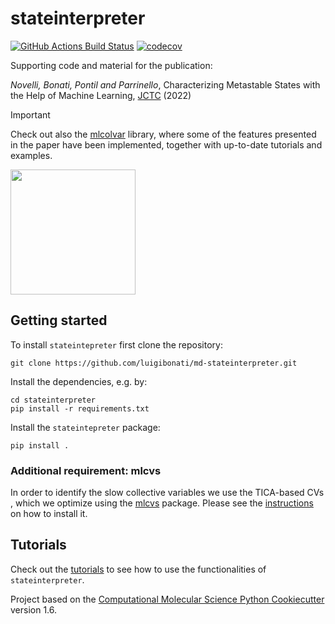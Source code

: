 stateinterpreter
==============================
[//]: # (Badges)
[![GitHub Actions Build Status](https://github.com/luigibonati/md-stateinterpreter/workflows/CI/badge.svg)](https://github.com/luigibonati/md-stateinterpreter/actions?query=workflow%3ACI)
[![codecov](https://codecov.o/gh/luigibonati/md-stateinterpreter/branch/main/graph/badge.svg)](https://codecov.io/gh/luigibonati/md-stateinterpreter/branch/main)

Supporting code and material for the publication:

_Novelli, Bonati, Pontil and Parrinello_, Characterizing Metastable States with the Help of Machine Learning, [JCTC](https://pubs.acs.org/doi/10.1021/acs.jctc.2c00393) (2022) 

> [!IMPORTANT]
> Check out also the [mlcolvar](https://mlcolvar.readthedocs.io) library, where some of the features presented in the paper have been implemented, together with up-to-date tutorials and examples.
> 
> [<img src="https://raw.githubusercontent.com/luigibonati/mlcolvar/main/docs/images/logo_name_black_big.png" width="200" />](https://mlcolvar.readthedocs.io)


## Getting started

To install ``stateintepreter`` first clone the repository:
```
git clone https://github.com/luigibonati/md-stateinterpreter.git
```

Install the dependencies, e.g. by:

```
cd stateinterpreter
pip install -r requirements.txt
```

Install the ``stateintepreter`` package:
```
pip install .
```

### Additional requirement: mlcvs

In order to identify the slow collective variables we use the TICA-based CVs , which we optimize using the [mlcvs](https://github.com/luigibonati/mlcvs) package. Please see the [instructions](https://mlcvs.readthedocs.io/en/latest/getting_started.html) on how to install it.

## Tutorials

Check out the [tutorials](https://github.com/luigibonati/md-stateinterpreter/tree/main/tutorials) to see how to use the functionalities of ``stateinterpreter``. 
 
Project based on the 
[Computational Molecular Science Python Cookiecutter](https://github.com/molssi/cookiecutter-cms) version 1.6.
